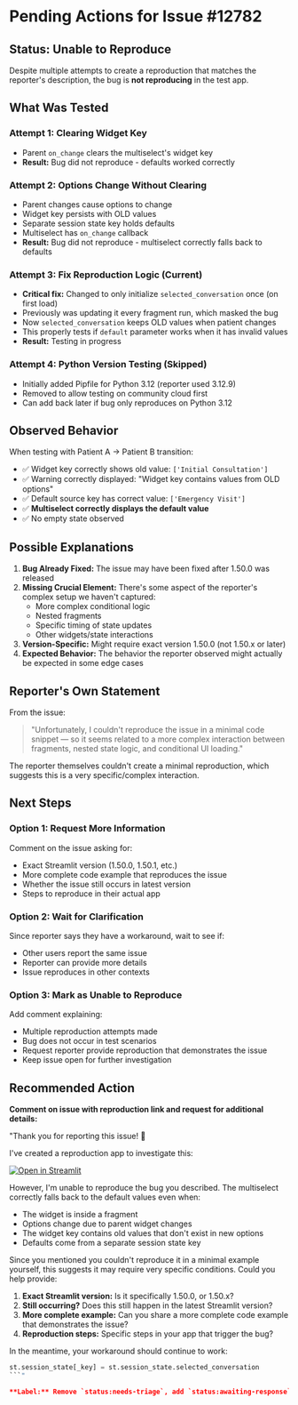 # Pending Actions for Issue #12782

## Status: Unable to Reproduce

Despite multiple attempts to create a reproduction that matches the reporter's description, the bug is **not reproducing** in the test app.

## What Was Tested

### Attempt 1: Clearing Widget Key

- Parent `on_change` clears the multiselect's widget key
- **Result:** Bug did not reproduce - defaults worked correctly

### Attempt 2: Options Change Without Clearing

- Parent changes cause options to change
- Widget key persists with OLD values
- Separate session state key holds defaults
- Multiselect has `on_change` callback
- **Result:** Bug did not reproduce - multiselect correctly falls back to defaults

### Attempt 3: Fix Reproduction Logic (Current)

- **Critical fix:** Changed to only initialize `selected_conversation` once (on first load)
- Previously was updating it every fragment run, which masked the bug
- Now `selected_conversation` keeps OLD values when patient changes
- This properly tests if `default` parameter works when it has invalid values
- **Result:** Testing in progress

### Attempt 4: Python Version Testing (Skipped)

- Initially added Pipfile for Python 3.12 (reporter used 3.12.9)
- Removed to allow testing on community cloud first
- Can add back later if bug only reproduces on Python 3.12

## Observed Behavior

When testing with Patient A → Patient B transition:

- ✅ Widget key correctly shows old value: `['Initial Consultation']`
- ✅ Warning correctly displayed: "Widget key contains values from OLD options"
- ✅ Default source key has correct value: `['Emergency Visit']`
- ✅ **Multiselect correctly displays the default value**
- ✅ No empty state observed

## Possible Explanations

1. **Bug Already Fixed:** The issue may have been fixed after 1.50.0 was released
2. **Missing Crucial Element:** There's some aspect of the reporter's complex setup we haven't captured:
   - More complex conditional logic
   - Nested fragments
   - Specific timing of state updates
   - Other widgets/state interactions
3. **Version-Specific:** Might require exact version 1.50.0 (not 1.50.x or later)
4. **Expected Behavior:** The behavior the reporter observed might actually be expected in some edge cases

## Reporter's Own Statement

From the issue:

> "Unfortunately, I couldn't reproduce the issue in a minimal code snippet — so it seems related to a more complex interaction between fragments, nested state logic, and conditional UI loading."

The reporter themselves couldn't create a minimal reproduction, which suggests this is a very specific/complex interaction.

## Next Steps

### Option 1: Request More Information

Comment on the issue asking for:

- Exact Streamlit version (1.50.0, 1.50.1, etc.)
- More complete code example that reproduces the issue
- Whether the issue still occurs in latest version
- Steps to reproduce in their actual app

### Option 2: Wait for Clarification

Since reporter says they have a workaround, wait to see if:

- Other users report the same issue
- Reporter can provide more details
- Issue reproduces in other contexts

### Option 3: Mark as Unable to Reproduce

Add comment explaining:

- Multiple reproduction attempts made
- Bug does not occur in test scenarios
- Request reporter provide reproduction that demonstrates the issue
- Keep issue open for further investigation

## Recommended Action

**Comment on issue with reproduction link and request for additional details:**

"Thank you for reporting this issue! 🙏

I've created a reproduction app to investigate this:

[![Open in Streamlit](https://static.streamlit.io/badges/streamlit_badge_black_white.svg)](https://issues.streamlit.app/?issue=gh-12782)

However, I'm unable to reproduce the bug you described. The multiselect correctly falls back to the default values even when:

- The widget is inside a fragment
- Options change due to parent widget changes
- The widget key contains old values that don't exist in new options
- Defaults come from a separate session state key

Since you mentioned you couldn't reproduce it in a minimal example yourself, this suggests it may require very specific conditions. Could you help provide:

1. **Exact Streamlit version:** Is it specifically 1.50.0, or 1.50.x?
2. **Still occurring?** Does this still happen in the latest Streamlit version?
3. **More complete example:** Can you share a more complete code example that demonstrates the issue?
4. **Reproduction steps:** Specific steps in your app that trigger the bug?

In the meantime, your workaround should continue to work:

````python
st.session_state[_key] = st.session_state.selected_conversation
```"

**Label:** Remove `status:needs-triage`, add `status:awaiting-response`

````

